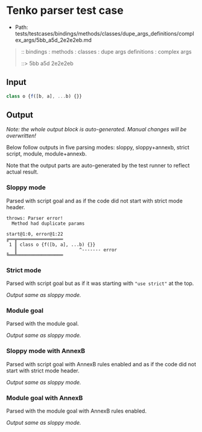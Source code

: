 # Tenko parser test case

- Path: tests/testcases/bindings/methods/classes/dupe_args_definitions/complex_args/5bb_a5d_2e2e2eb.md

> :: bindings : methods : classes : dupe args definitions : complex args
>
> ::> 5bb a5d 2e2e2eb

## Input

`````js
class o {f([b, a], ...b) {}}
`````

## Output

_Note: the whole output block is auto-generated. Manual changes will be overwritten!_

Below follow outputs in five parsing modes: sloppy, sloppy+annexb, strict script, module, module+annexb.

Note that the output parts are auto-generated by the test runner to reflect actual result.

### Sloppy mode

Parsed with script goal and as if the code did not start with strict mode header.

`````
throws: Parser error!
  Method had duplicate params

start@1:0, error@1:22
╔══╦═════════════════
 1 ║ class o {f([b, a], ...b) {}}
   ║                       ^------- error
╚══╩═════════════════

`````

### Strict mode

Parsed with script goal but as if it was starting with `"use strict"` at the top.

_Output same as sloppy mode._

### Module goal

Parsed with the module goal.

_Output same as sloppy mode._

### Sloppy mode with AnnexB

Parsed with script goal with AnnexB rules enabled and as if the code did not start with strict mode header.

_Output same as sloppy mode._

### Module goal with AnnexB

Parsed with the module goal with AnnexB rules enabled.

_Output same as sloppy mode._
